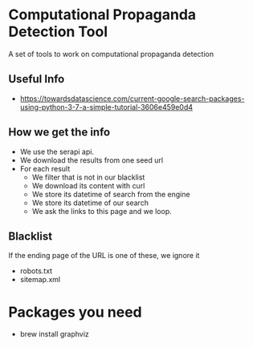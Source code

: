 # Computational Propaganda Detection Tool

A set of tools to work on computational propaganda detection


## Useful Info
- https://towardsdatascience.com/current-google-search-packages-using-python-3-7-a-simple-tutorial-3606e459e0d4


## How we get the info

- We use the serapi api.
- We download the results from one seed url
- For each result
	- We filter that is not in our blacklist
	- We download its content with curl
	- We store its datetime of search from the engine
	- We store its datetime of our search
	- We ask the links to this page and we loop.



## Blacklist
If the ending page of the URL is one of these, we ignore it
- robots.txt
- sitemap.xml


# Packages you need
- brew install graphviz
